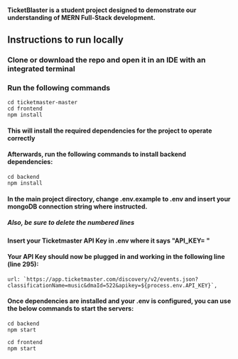 

#### TicketBlaster is a student project designed to demonstrate our understanding of MERN Full-Stack development.


## **Instructions to run locally**
### Clone or download the repo and open it in an IDE with an integrated terminal
### Run the following commands
```
cd ticketmaster-master 
cd frontend
npm install
```
#### This will install the required dependencies for the project to operate correctly
#### Afterwards, run the following commands to install backend dependencies:

```
cd backend
npm install
```
#### In the main project directory, change .env.example to .env and insert your mongoDB connection string where instructed.
##### Also, be sure to delete the numbered lines
#### Insert your Ticketmaster API Key in .env where it says "API_KEY= "
#### Your API Key should now be plugged in and working in the following line (line 295):
```
url: `https://app.ticketmaster.com/discovery/v2/events.json?classificationName=music&dmaId=522&apikey=${process.env.API_KEY}`,
```

#### Once dependencies are installed and your .env is configured, you can use the below commands to start the servers:
```
cd backend
npm start
```
```
cd frontend
npm start
```

